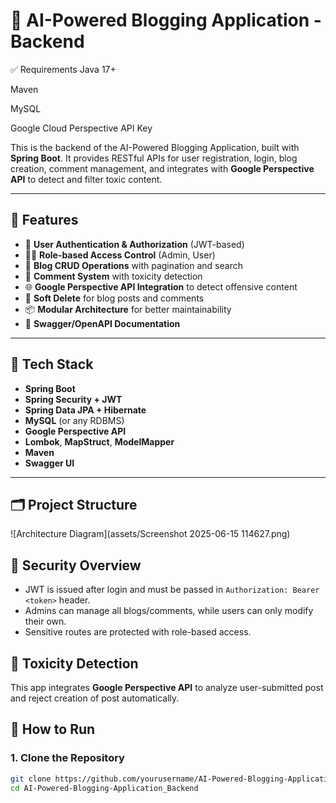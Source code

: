 # 🧠 AI-Powered Blogging Application - Backend

✅ Requirements
Java 17+

Maven

MySQL

Google Cloud Perspective API Key

This is the backend of the AI-Powered Blogging Application, built with **Spring Boot**. It provides RESTful APIs for user registration, login, blog creation, comment management, and integrates with **Google Perspective API** to detect and filter toxic content.

---

## 🚀 Features

- 🔐 **User Authentication & Authorization** (JWT-based)
- 🧑‍💼 **Role-based Access Control** (Admin, User)
- 📝 **Blog CRUD Operations** with pagination and search
- 💬 **Comment System** with toxicity detection
- 🌐 **Google Perspective API Integration** to detect offensive content
- 🧹 **Soft Delete** for blog posts and comments
- 📦 **Modular Architecture** for better maintainability
- 📄 **Swagger/OpenAPI Documentation**

---

## 🧰 Tech Stack

- **Spring Boot**
- **Spring Security + JWT**
- **Spring Data JPA + Hibernate**
- **MySQL** (or any RDBMS)
- **Google Perspective API**
- **Lombok**, **MapStruct**, **ModelMapper**
- **Maven**
- **Swagger UI**

---

## 🗂️ Project Structure
![Architecture Diagram](assets/Screenshot 2025-06-15 114627.png)

## 🔑 Security Overview

- JWT is issued after login and must be passed in `Authorization: Bearer <token>` header.
- Admins can manage all blogs/comments, while users can only modify their own.
- Sensitive routes are protected with role-based access.

## 🤖 Toxicity Detection

This app integrates **Google Perspective API** to analyze user-submitted post and reject creation of post automatically.

## 🔧 How to Run

### 1. Clone the Repository

```bash
git clone https://github.com/yourusername/AI-Powered-Blogging-Application_Backend.git
cd AI-Powered-Blogging-Application_Backend

